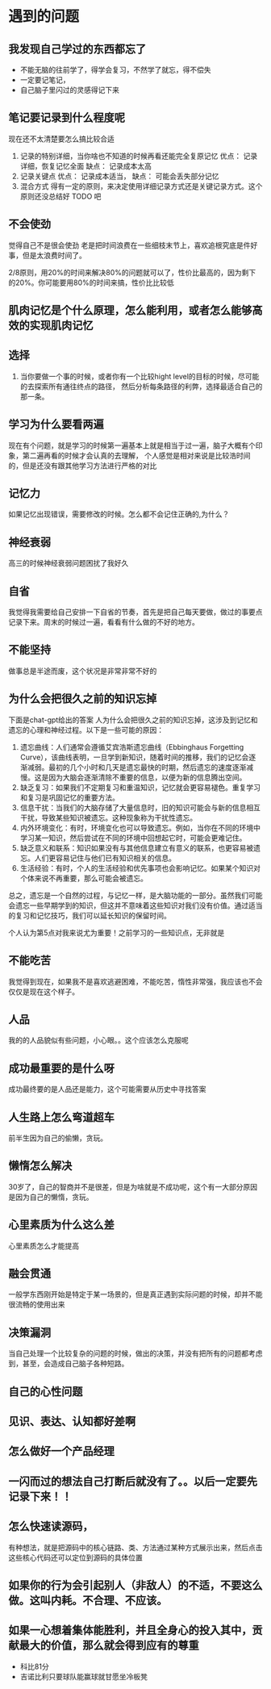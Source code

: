 # 遇到的问题

## 我发现自己学过的东西都忘了

- 不能无脑的往前学了，得学会复习，不然学了就忘，得不偿失
- 一定要记笔记，
- 自己脑子里闪过的灵感得记下来

## 笔记要记录到什么程度呢
现在还不太清楚要怎么搞比较合适
1. 记录的特别详细，当你啥也不知道的时候再看还能完全复原记忆
    优点： 记录详细，恢复记忆全面
    缺点： 记录成本太高
2. 记录关键点
    优点： 记录成本适当，
    缺点： 可能会丢失部分记忆
3. 混合方式
    得有一定的原则，来决定使用详细记录方式还是关键记录方式。这个原则还没总结好 TODO 吧


## 不会使劲

觉得自己不是很会使劲 老是把时间浪费在一些细枝末节上，喜欢追根究底是件好事，但是太浪费时间了。

2/8原则，用20%的时间来解决80%的问题就可以了，性价比最高的，因为剩下的20%。你可能要用80%的时间来搞，性价比比较低

## 肌肉记忆是个什么原理，怎么能利用，或者怎么能够高效的实现肌肉记忆


## 选择

1. 当你要做一个事的时候，或者你有一个比较hight level的目标的时候，尽可能的去探索所有通往终点的路径，
然后分析每条路径的利弊，选择最适合自己的那一条。

## 学习为什么要看两遍

现在有个问题，就是学习的时候第一遍基本上就是相当于过一遍，脑子大概有个印象，第二遍再看的时候才会认真的去理解，
个人感觉是相对来说是比较浩时间的，但是还没有跟其他学习方法进行严格的对比

## 记忆力

如果记忆出现错误，需要修改的时候。怎么都不会记住正确的,为什么？

## 神经衰弱

高三的时候神经衰弱问题困扰了我好久


## 自省
我觉得我需要给自己安排一下自省的节奏，首先是把自己每天要做，做过的事要点记录下来。周末的时候过一遍，看看有什么做的不好的地方。

## 不能坚持
做事总是半途而废，这个状况是非常非常不好的

## 为什么会把很久之前的知识忘掉

下面是chat-gpt给出的答案
人为什么会把很久之前的知识忘掉，这涉及到记忆和遗忘的心理和神经过程。以下是一些可能的原因：

1. 遗忘曲线：人们通常会遵循艾宾浩斯遗忘曲线（Ebbinghaus Forgetting Curve），该曲线表明，一旦学到新知识，随着时间的推移，我们的记忆会逐渐减弱。最初的几个小时和几天是遗忘最快的时期，然后遗忘的速度逐渐减慢。这是因为大脑会逐渐清除不重要的信息，以便为新的信息腾出空间。
2. 缺乏复习：如果我们不定期复习和重温知识，记忆就会更容易褪色。重复学习和复习是巩固记忆的重要方法。
3. 信息干扰：当我们的大脑存储了大量信息时，旧的知识可能会与新的信息相互干扰，导致某些知识被遗忘。这种现象称为干扰性遗忘。
4. 内外环境变化：有时，环境变化也可以导致遗忘。例如，当你在不同的环境中学习某一知识，然后尝试在不同的环境中回想起它时，可能会更难记住。
5. 缺乏意义和联系：知识如果没有与其他信息建立有意义的联系，也更容易被遗忘。人们更容易记住与他们已有知识相关的信息。
6. 生活经验：有时，个人的生活经验和优先事项也会影响记忆。如果某个知识对个体来说不再重要，那么可能会被遗忘。

总之，遗忘是一个自然的过程，与记忆一样，是大脑功能的一部分。虽然我们可能会遗忘一些早期学到的知识，但这并不意味着这些知识对我们没有价值。通过适当的复习和记忆技巧，我们可以延长知识的保留时间。


个人认为第5点对我来说尤为重要！之前学习的一些知识点，无非就是

## 不能吃苦

我觉得到现在，如果我不是喜欢逃避困难，不能吃苦，惰性非常强，我应该也不会仅仅是现在这个样子。

## 人品

我的的人品貌似有些问题，小心眼。。这个应该怎么克服呢


## 成功最重要的是什么呀

成功最终要的是人品还是能力，这个可能需要从历史中寻找答案


## 人生路上怎么弯道超车

前半生因为自己的偷懒，贪玩。

## 懒惰怎么解决

30岁了，自己的智商并不是很差，但是为啥就是不成功呢，这个有一大部分原因是因为自己的懒惰，贪玩。

## 心里素质为什么这么差

心里素质怎么才能提高

## 融会贯通
一般学东西刚开始是特定于某一场景的，但是真正遇到实际问题的时候，却并不能很流畅的使用出来

## 决策漏洞
当自己处理一个比较复杂的问题的时候，做出的决策，并没有把所有的问题都考虑到，甚至，会造成自己脑子各种短路。

## 自己的心性问题

## 见识、表达、认知都好差啊

## 怎么做好一个产品经理

## 一闪而过的想法自己打断后就没有了。。以后一定要先记录下来！！

## 怎么快速读源码，

有种想法，就是把源码中的核心链路、类、方法通过某种方式展示出来，然后点击这些核心代码还可以定位到源码的具体位置

## 如果你的行为会引起别人（非敌人）的不适，不要这么做。这叫内耗。不合理、不应该。


## 如果一心想着集体能胜利，并且全身心的投入其中，贡献最大的价值，那么就会得到应有的尊重
- 科比81分
- 吉诺比利只要球队能赢球就甘愿坐冷板凳
